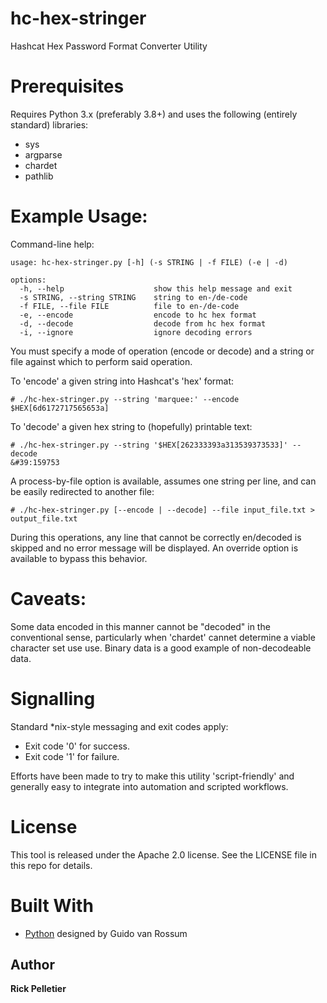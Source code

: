 # hc-hex-stringer

Hashcat Hex Password Format Converter Utility

# Prerequisites

Requires Python 3.x (preferably 3.8+) and uses the following (entirely standard) libraries:
* sys
* argparse
* chardet
* pathlib

# Example Usage:

Command-line help:
```
usage: hc-hex-stringer.py [-h] (-s STRING | -f FILE) (-e | -d)

options:
  -h, --help                    show this help message and exit
  -s STRING, --string STRING    string to en-/de-code
  -f FILE, --file FILE          file to en-/de-code
  -e, --encode                  encode to hc hex format
  -d, --decode                  decode from hc hex format
  -i, --ignore                  ignore decoding errors
```

You must specify a mode of operation (encode or decode) and a string or file against which to perform said operation.

To 'encode' a given string into Hashcat's 'hex' format:
```
# ./hc-hex-stringer.py --string 'marquee:' --encode
$HEX[6d6172717565653a]
```

To 'decode' a given hex string to (hopefully) printable text:
```
# ./hc-hex-stringer.py --string '$HEX[262333393a313539373533]' --decode
&#39:159753
```

A process-by-file option is available, assumes one string per line, and can be easily redirected to another file:
```
# ./hc-hex-stringer.py [--encode | --decode] --file input_file.txt > output_file.txt
```

During this operations, any line that cannot be correctly en/decoded is skipped and no error message will be displayed. An override option is available to bypass this behavior.

# Caveats:

Some data encoded in this manner cannot be "decoded" in the conventional sense, particularly when 'chardet' cannet determine a viable character set use use. Binary data is a good example of non-decodeable data.

# Signalling

Standard *nix-style messaging and exit codes apply:
* Exit code '0' for success.
* Exit code '1' for failure.

Efforts have been made to try to make this utility 'script-friendly' and generally easy to integrate into automation and scripted workflows.

# License

This tool is released under the Apache 2.0 license. See the LICENSE file in this repo for details.

# Built With

* [Python](https://www.python.org) designed by Guido van Rossum

## Author

**Rick Pelletier**
